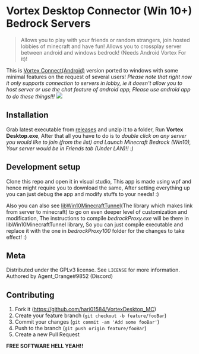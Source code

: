 # Vortex Desktop Connector (Win 10+) Bedrock Servers
> Allows you to play with your friends or random strangers, join hosted lobbies of minecraft and have fun! Allows you to crossplay server between android and windows bedrock! (Needs Android Vortex For it)!

This is [Vortex Connect(Android)](https://github.com/hari01584/VortexApp__MC) version ported to windows with some minimal features on the request of several users! *Please note that right now it only supports connection to servers in lobby, ie it doesn't allow you to host server or use the chat feature of android app, Please use android app to do these things!!!*
![](https://github.com/hari01584/VortexDesktop_MC/blob/master/screenshots/01.png?raw=true)
## Installation
Grab latest executable from [releases](https://github.com/hari01584/VortexDesktop_MC/releases/latest) and unzip it to a folder, Run **Vortex Desktop.exe**, After that all you have to do is to *double click on any server you would like to join (from the list) and Launch Minecraft Bedrock (Win10), Your server would be in Friends tab (Under LAN)!! :)*


## Development setup
Clone this repo and open it in visual studio, This app is made using wpf and hence might require you to download the same, After setting everything up you can just debug the app and modify stuffs to your needs! :)

Also you can also see [libWin10MinecraftTunnel](https://github.com/hari01584/libWin10MinecraftTunnel)(The library which makes link from server to minecraft) to go on even deeper level of customization and modification, The instructions to compile *bedrockProxy.exe* will be there in libWin10MinecraftTunnel library, So you can just compile executable and replace it with the one in *bedrockProxy100* folder for the changes to take effect! :)

## Meta
Distributed under the GPLv3 license. See ``LICENSE`` for more information.
Authored by Agent_Orange#9852 (Discord)

## Contributing

1. Fork it (https://github.com/hari01584/VortexDesktop_MC)
2. Create your feature branch (`git checkout -b feature/fooBar`)
3. Commit your changes (`git commit -am 'Add some fooBar'`)
4. Push to the branch (`git push origin feature/fooBar`)
5. Create a new Pull Request

**FREE SOFTWARE HELL YEAH!!**
